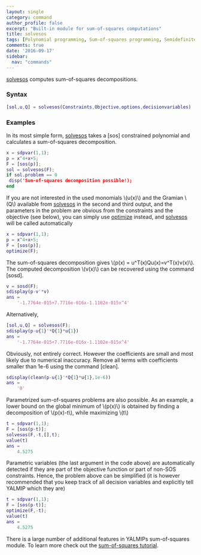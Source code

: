 ```yaml
---
layout: single
category: command
author_profile: false
excerpt: "Built-in module for sum-of-squares computations"
title: solvesos
tags: [Polynomial programming, Sum-of-squares programming, Semidefinite relaxations]
comments: true
date: '2016-09-17'
sidebar:
  nav: "commands"
---
```


[solvesos](/command/solvesos) computes sum-of-squares decompositions.

### Syntax

````matlab
[sol,u,Q] = solvesos(Constraints,Objective,options,decisionvariables)
````

### Examples
In its most simple form, [solvesos](/command/solvesos) takes a [sos] constrained polynomial and calculates a sum-of-squares decomposition.

````matlab
x = sdpvar(1,1);
p = x^4+x+5;
F = [sos(p)];
sol = solvesos(F);
if sol.problem == 0
 disp('Sum-of-squares decomposition possible!);
end
````

If you are not interested in the used monomials \\(u(x)\\) and the Gramian \\(Q\\) available from [solvesos](/command/solvesos) in the second and third output, and the parameters in the problem are obvious from the constraints and the objective (see below), you can simply use [optimize](/command/optimize) instead, and [solvesos](/command/solvesos) will be called automatically

````matlab
x = sdpvar(1,1);
p = x^4+x+5;
F = [sos(p)];
optimize(F);
````

The sum-of-squares decomposition gives \\(p(x) = u^T(x)Qu(x)=v^T(x)v(x)\\). The computed decomposition \\(v(x)\\) can be recovered using the command [sosd].

````matlab
v = sosd(F);
sdisplay(p-v'*v)
ans =
    '-1.7764e-015+7.7716e-016x-1.1102e-015x^4'
````

Alternatively,

````matlab
[sol,u,Q] = solvesos(F);
sdisplay(p-u{1}'*Q{1}*u{1})
ans =
    '-1.7764e-015+7.7716e-016x-1.1102e-015x^4'
````

Obviously, not entirely correct. However the coefficients are small and most likely due to numerical inaccuracy. Remove all terms with coefficients smaller than 1e-6 using the command [clean].

````matlab
sdisplay(clean(p-u{1}'*Q{1}*u{1},1e-6))
ans =
    '0'
````

Parametrized sum-of-squares problems are also possible. As an example, a lower bound on the global minimum of \\(p(x)\\) is obtained by finding a decomposition of \\(p(x)-t\\), while maximizing \\(t\\)

````matlab
t = sdpvar(1,1);
F = [sos(p-t)];
solvesos(F,-t,[],t);
value(t)
ans =
    4.5275
````  

Parametric variables (the last argument in the code above) are automatically detected if they are part of the objective function or part of non-SOS constraints. Hence, the problem above can be simplified (it is however recommended that you keep track of all decision variables and explicitly tell YALMIP which they are)

````matlab
t = sdpvar(1,1);
F = [sos(p-t)];
optimize(F,-t);
value(t)
ans =
    4.5275
````  

There is a large number of additional features in YALMIPs sum-of-squares module. To learn more check out the [sum-of-squares tutorial](/tutorial/asumofsquaresprogramming).
